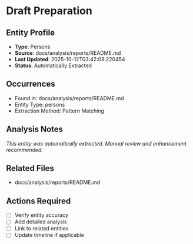 # Draft Preparation

## Entity Profile
- **Type**: Persons
- **Source**: docs/analysis/reports/README.md
- **Last Updated**: 2025-10-12T03:42:08.220454
- **Status**: Automatically Extracted

## Occurrences
- Found in: docs/analysis/reports/README.md
- Entity Type: persons
- Extraction Method: Pattern Matching

## Analysis Notes
*This entity was automatically extracted. Manual review and enhancement recommended.*

## Related Files
- docs/analysis/reports/README.md

## Actions Required
- [ ] Verify entity accuracy
- [ ] Add detailed analysis
- [ ] Link to related entities
- [ ] Update timeline if applicable
